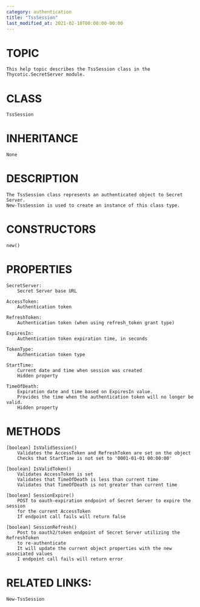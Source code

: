```yaml
---
category: authentication
title: "TssSession"
last_modified_at: 2021-02-10T00:00:00-00:00
---
```


# TOPIC
    This help topic describes the TssSession class in the Thycotic.SecretServer module.

# CLASS
    TssSession

# INHERITANCE
    None

# DESCRIPTION
    The TssSession class represents an authenticated object to Secret Server.
    New-TssSession is used to create an instance of this class type.

# CONSTRUCTORS
    new()

# PROPERTIES
    SecretServer:
        Secret Server base URL

    AccessToken:
        Authentication token

    RefreshToken:
        Authentication token (when using refresh_token grant type)

    ExpiresIn:
        Authentication token expiration time, in seconds

    TokenType:
        Authentication token type

    StartTime:
        Current date and time when session was created
        Hidden property

    TimeOfDeath:
        Expiration date and time based on ExpiresIn value.
        Provides the time when the authentication token will no longer be valid.
        Hidden property

# METHODS

    [boolean] IsValidSession()
        Validates the AccessToken and RefreshToken are set on the object
        Checks that StartTime is not set to '0001-01-01 00:00:00'

    [boolean] IsValidToken()
        Validates AccessToken is set
        Validates that TimeOfDeath is less than current time
        Validates that TimeOfDeath is not greater than current time

    [boolean] SessionExpire()
        POST to oauth-expiration endpoint of Secret Server to expire the session
        for the current AccessToken
        If endpoint call fails will return false

    [boolean] SessionRefresh()
        Post to oauth2/token endpoint of Secret Server utilizing the RefreshToken
        to re-authenticate
        It will update the current object properties with the new associated values
        I endpoint call fails will return error

# RELATED LINKS:
    New-TssSession
